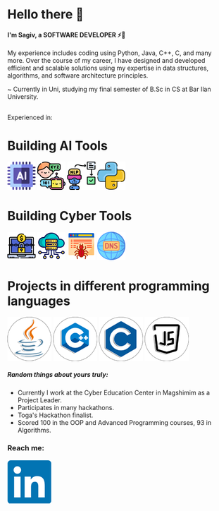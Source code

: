 # Hello there :wave:

#### I'm Sagiv, a SOFTWARE DEVELOPER ⚡🔭
My experience includes coding using Python, Java, C++, C, and many more. Over the course of my career, I have designed and developed efficient and scalable solutions using my expertise in data structures, algorithms, and software architecture principles.

~ Currently in Uni, studying my final semester of B.Sc in CS at Bar Ilan University.

<!-- ~ I'm currently working on adding random features to a fork of XV6 for Operating Systems class. -->
##

###
Experienced in:
# Building AI Tools
 [![ai](Logos/ai.png)][4] [![nlp](Logos/communication.png)][6]  [![nlp](Logos/natural-language-processing.png)][7]   [![python](Logos/python.png)][9]
 
 
 # Building Cyber Tools
[![ransomware](Logos/ransomware.png)][10] [![server](Logos/server.png)][11]  [![web-crawler](Logos/web-crawler.png)][12]   [![dns](Logos/dns.png)][13]
 
 # Projects in different programming languages
 [![Java](Logos/java_100.png)][2]  [![C++](Logos/c++_100.png)][3]   [![C](Logos/c_100.png)][5]   [![JS](Logos/js_100.png)][8]

##### Random things about yours truly:
* Currently I work at the Cyber Education Center in Magshimim as a Project Leader.
* Participates in many hackathons.
* Toga's Hackathon finalist.
* Scored 100 in the OOP and Advanced Programming courses, 93 in Algorithms.



<!-- ##
💬 Ask me about why Unholy Bobas are the best dampened switch in existence. Or just any entry keyboard question because I've been using entry custom boards for the past 3 years.
 -->
### Reach me:

[![LinkedIn](Logos/LinkedIn.png)][1]

[1]: https://www.linkedin.com/in/sagiv-antebi/
[2]: https://github.com/sagivantebi/ArkanoidGame-Java
[3]: https://github.com/sagivantebi/Anomaly_Detector-Cpp
[4]: https://github.com/sagivantebi/C.S_Assignments
[5]: https://github.com/sagivantebi/mini_Shell-C
[6]: https://github.com/sagivantebi/Vocal_Waiting_Time_Assistant-Python
[7]: https://github.com/sagivantebi/DaliDoodle-Development-AWS
[8]: https://github.com/sagivantebi/Web_Caht
[9]: https://github.com/sagivantebi/C.S_Assignments/tree/main/AI
[10]: https://github.com/sagivantebi/Ransomware_Detection_Toga_Hackathon
[11]: https://github.com/sagivantebi/Cloud_Simulator-Python
[12]: https://github.com/sagivantebi/Web_Crawler-Python
[13]: https://github.com/sagivantebi/DNS_Spoofing

<!--
**ThatGuyVanquish/ThatGuyVanquish** is a ✨ _special_ ✨ repository because its `README.md` (this file) appears on your GitHub profile.

Here are some ideas to get you started:

- 🔭 I’m currently working on ...
- 🌱 I’m currently learning ...
- 👯 I’m looking to collaborate on ...
- 🤔 I’m looking for help with ...
- 💬 Ask me about ...
- 📫 How to reach me: ...
- 😄 Pronouns: ...
- ⚡ Fun fact: ...
-->
